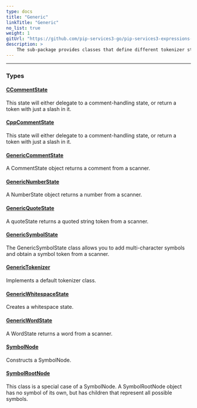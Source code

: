 ```yaml
---
type: docs
title: "Generic"
linkTitle: "Generic"
no_list: true
weight: 1
gitUrl: "https://github.com/pip-services3-go/pip-services3-expressions-go"
description: >
    The sub-package provides classes that define different tokenizer states and symbol nodes.
---
```

---
<div class="module-body"> 

### Types

#### [CCommentState](c_comment_state)
This state will either delegate to a comment-handling state, or return a token with just a slash in it.

#### [CppCommentState](cpp_comment_state)
This state will either delegate to a comment-handling state, or return a token with just a slash in it.

#### [GenericCommentState](generic_comment_state)
A CommentState object returns a comment from a scanner.

#### [GenericNumberState](generic_number_state)
A NumberState object returns a number from a scanner.

#### [GenericQuoteState](generic_quote_state)
A quoteState returns a quoted string token from a scanner.

#### [GenericSymbolState](generic_symbol_state)
The GenericSymbolState class allows you to add multi-character symbols and obtain a symbol token from a scanner.

#### [GenericTokenizer](generic_tokenizer)
Implements a default tokenizer class.

#### [GenericWhitespaceState](generic_whitespace_state)
Creates a whitespace state.

#### [GenericWordState](generic_word_state)
A WordState returns a word from a scanner.

#### [SymbolNode](symbol_node)
Constructs a SymbolNode.

#### [SymbolRootNode](symbol_root_node)
This class is a special case of a SymbolNode. A SymbolRootNode object has no symbol of its own, but has children that represent all possible symbols.



</div>

